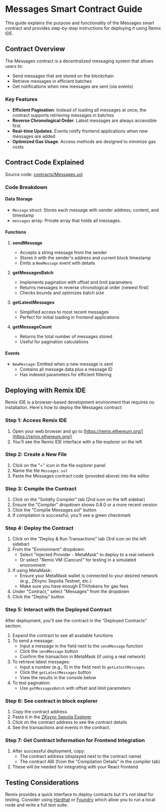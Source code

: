 # Messages Smart Contract Guide

This guide explains the purpose and functionality of the Messages smart contract and provides step-by-step instructions for deploying it using Remix IDE.

## Contract Overview

The Messages contract is a decentralized messaging system that allows users to:

- Send messages that are stored on the blockchain
- Retrieve messages in efficient batches
- Get notifications when new messages are sent (via events)

### Key Features

- **Efficient Pagination**: Instead of loading all messages at once, the contract supports retrieving messages in batches
- **Reverse Chronological Order**: Latest messages are always accessible first
- **Real-time Updates**: Events notify frontend applications when new messages are added
- **Optimized Gas Usage**: Access methods are designed to minimize gas costs

## Contract Code Explained

Source code: [contracts/Messages.sol](../../contracts/Messages.sol)

### Code Breakdown

#### Data Storage
- `Message` struct: Stores each message with sender address, content, and timestamp
- `messages` array: Private array that holds all messages.

#### Functions

1. **sendMessage**
   - Accepts a string message from the sender
   - Stores it with the sender's address and current block timestamp
   - Emits a `NewMessage` event with details

2. **getMessagesBatch**
   - Implements pagination with offset and limit parameters
   - Returns messages in reverse chronological order (newest first)
   - Checks bounds and optimizes batch size

3. **getLatestMessages**
   - Simplified access to most recent messages
   - Perfect for initial loading in frontend applications

4. **getMessageCount**
   - Returns the total number of messages stored
   - Useful for pagination calculations

#### Events

- `NewMessage`: Emitted when a new message is sent
  - Contains all message data plus a message ID
  - Has indexed parameters for efficient filtering

## Deploying with Remix IDE

Remix IDE is a browser-based development environment that requires no installation. Here's how to deploy the Messages contract:

### Step 1: Access Remix IDE

1. Open your web browser and go to [https://remix.ethereum.org/](https://remix.ethereum.org/)
2. You'll see the Remix IDE interface with a file explorer on the left

### Step 2: Create a New File

1. Click on the "+" icon in the file explorer panel
2. Name the file `Messages.sol`
3. Paste the Messages contract code (provided above) into the editor

### Step 3: Compile the Contract

1. Click on the "Solidity Compiler" tab (2nd icon on the left sidebar)
2. Ensure the "Compiler" dropdown shows 0.8.0 or a more recent version
3. Click the "Compile Messages.sol" button
4. If compilation is successful, you'll see a green checkmark

### Step 4: Deploy the Contract

1. Click on the "Deploy & Run Transactions" tab (3rd icon on the left sidebar)
2. From the "Environment" dropdown:
   - Select "Injected Provider - MetaMask" to deploy to a real network
   - Or select "Remix VM (Cancun)" for testing in a simulated environment
3. If using MetaMask:
   - Ensure your MetaMask wallet is connected to your desired network (e.g., ZKsync Sepolia Testnet, etc.)
   - Make sure you have enough ETH/tokens for gas fees
4. Under "Contract," select "Messages" from the dropdown
5. Click the "Deploy" button

### Step 5: Interact with the Deployed Contract

After deployment, you'll see the contract in the "Deployed Contracts" section:

1. Expand the contract to see all available functions
2. To send a message:
   - Input a message in the field next to the `sendMessage` function
   - Click the `sendMessage` button
   - Confirm the transaction in MetaMask (if using a real network)
3. To retrieve latest messages:
   - Input a number (e.g., 5) in the field next to `getLatestMessages`
   - Click the `getLatestMessages` button
   - View the results in the console below
4. To test pagination:
   - Use `getMessagesBatch` with offset and limit parameters

### Step 6: See contract in block explorer

1. Copy the contract address
2. Paste it in the [ZKsync Sepolia Explorer](https://explorer.zksync.io/)
3. Click on the contract address to see the contract details
4. See the transactions and events in the contract.

### Step 7: Get Contract Information for Frontend Integration

1. After successful deployment, copy:
   - The contract address (displayed next to the contract name)
   - The contract ABI (from the "Compilation Details" in the compiler tab)
2. These will be needed for integrating with your React frontend

## Testing Considerations

Remix provides a quick interface to deploy contracts but it's not ideal for testing. Consider using [Hardhat](https://hardhat.org/) or [Foundry](https://getfoundry.sh/) which allow you to run a local node and write a full test suite.
